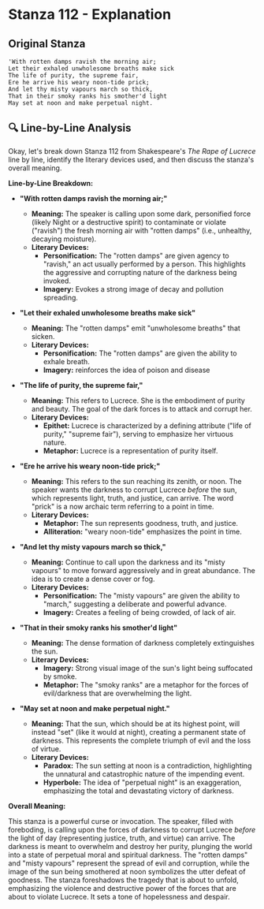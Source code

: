 # Stanza 112 - Explanation

## Original Stanza
```
'With rotten damps ravish the morning air;
Let their exhaled unwholesome breaths make sick
The life of purity, the supreme fair,
Ere he arrive his weary noon-tide prick;
And let thy misty vapours march so thick,
That in their smoky ranks his smother'd light
May set at noon and make perpetual night.
```

## 🔍 Line-by-Line Analysis
Okay, let's break down Stanza 112 from Shakespeare's *The Rape of Lucrece* line by line, identify the literary devices used, and then discuss the stanza's overall meaning.

**Line-by-Line Breakdown:**

*   **"With rotten damps ravish the morning air;"**
    *   **Meaning:** The speaker is calling upon some dark, personified force (likely Night or a destructive spirit) to contaminate or violate ("ravish") the fresh morning air with "rotten damps" (i.e., unhealthy, decaying moisture).
    *   **Literary Devices:**
        *   **Personification:** The "rotten damps" are given agency to "ravish," an act usually performed by a person. This highlights the aggressive and corrupting nature of the darkness being invoked.
        *   **Imagery:** Evokes a strong image of decay and pollution spreading.

*   **"Let their exhaled unwholesome breaths make sick"**
    *   **Meaning:** The "rotten damps" emit "unwholesome breaths" that sicken.
    *   **Literary Devices:**
        *   **Personification:** The "rotten damps" are given the ability to exhale breath.
        *   **Imagery:** reinforces the idea of poison and disease

*   **"The life of purity, the supreme fair,"**
    *   **Meaning:** This refers to Lucrece. She is the embodiment of purity and beauty. The goal of the dark forces is to attack and corrupt her.
    *   **Literary Devices:**
        *   **Epithet:** Lucrece is characterized by a defining attribute ("life of purity," "supreme fair"), serving to emphasize her virtuous nature.
        *   **Metaphor:** Lucrece is a representation of purity itself.

*   **"Ere he arrive his weary noon-tide prick;"**
    *   **Meaning:** This refers to the sun reaching its zenith, or noon. The speaker wants the darkness to corrupt Lucrece *before* the sun, which represents light, truth, and justice, can arrive. The word "prick" is a now archaic term referring to a point in time.
    *   **Literary Devices:**
        *   **Metaphor:** The sun represents goodness, truth, and justice.
        *   **Alliteration:** "weary noon-tide" emphasizes the point in time.

*   **"And let thy misty vapours march so thick,"**
    *   **Meaning:** Continue to call upon the darkness and its "misty vapours" to move forward aggressively and in great abundance. The idea is to create a dense cover or fog.
    *   **Literary Devices:**
        *   **Personification:** The "misty vapours" are given the ability to "march," suggesting a deliberate and powerful advance.
        *   **Imagery:** Creates a feeling of being crowded, of lack of air.

*   **"That in their smoky ranks his smother'd light"**
    *   **Meaning:** The dense formation of darkness completely extinguishes the sun.
    *   **Literary Devices:**
        *   **Imagery:** Strong visual image of the sun's light being suffocated by smoke.
        *   **Metaphor:** The "smoky ranks" are a metaphor for the forces of evil/darkness that are overwhelming the light.

*   **"May set at noon and make perpetual night."**
    *   **Meaning:** That the sun, which should be at its highest point, will instead "set" (like it would at night), creating a permanent state of darkness. This represents the complete triumph of evil and the loss of virtue.
    *   **Literary Devices:**
        *   **Paradox:** The sun setting at noon is a contradiction, highlighting the unnatural and catastrophic nature of the impending event.
        *   **Hyperbole:** The idea of "perpetual night" is an exaggeration, emphasizing the total and devastating victory of darkness.

**Overall Meaning:**

This stanza is a powerful curse or invocation. The speaker, filled with foreboding, is calling upon the forces of darkness to corrupt Lucrece *before* the light of day (representing justice, truth, and virtue) can arrive. The darkness is meant to overwhelm and destroy her purity, plunging the world into a state of perpetual moral and spiritual darkness. The "rotten damps" and "misty vapours" represent the spread of evil and corruption, while the image of the sun being smothered at noon symbolizes the utter defeat of goodness. The stanza foreshadows the tragedy that is about to unfold, emphasizing the violence and destructive power of the forces that are about to violate Lucrece. It sets a tone of hopelessness and despair.

